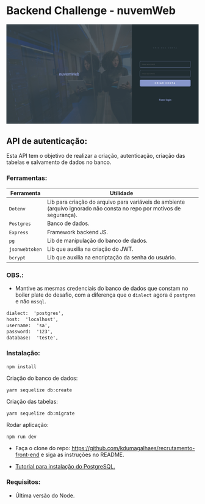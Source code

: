   

# Backend Challenge - nuvemWeb

![](screencapture-localhost-3000-register-2020-10-17-19_06_43.png)

## API de autenticação:

Esta API tem o objetivo de realizar a criação, autenticação, criação das tabelas e salvamento de dados no banco.

### Ferramentas:

| Ferramenta | Utilidade |
|---|---|
| `Dotenv` | Lib para criação do arquivo para variáveis de ambiente (arquivo ignorado não consta no repo por motivos de segurança). |
| `Postgres` | Banco de dados. |
| `Express` |Framework backend JS. |
| `pg` |Lib de manipulação do banco de dados. |
| `jsonwebtoken` | Lib que auxilia na criação do JWT. |
| `bcrypt` | Lib que auxilia na encriptação da senha do usuário. |

### OBS.:
- Mantive as mesmas credenciais do banco de dados que constam no boiler plate do desafio, com a diferença que o `dialect` agora é `postgres` e não `mssql`.
````
dialect:  'postgres',
host:  'localhost',
username:  'sa',
password:  '123',
database:  'teste',
````
### Instalação:
```
npm install
```
Criação do banco de dados:
````
yarn sequelize db:create
````
Criação das tabelas:
````
yarn sequelize db:migrate
````
Rodar aplicação:
```
npm run dev
```
- Faça o clone do repo: https://github.com/kdumagalhaes/recrutamento-front-end e siga as instruções no README.

- [Tutorial para instalação do PostgreSQL.](https://www.youtube.com/watch?v=fZQI7nBu32M)

### Requisitos:
- Última versão do Node.
